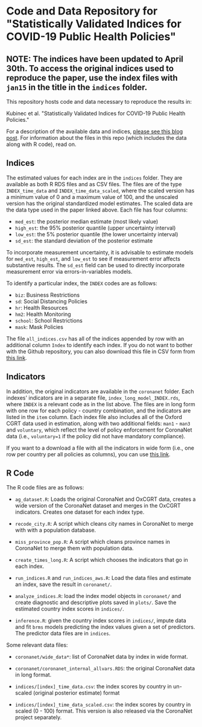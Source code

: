 # Code and Data Repository for "Statistically Validated Indices for COVID-19 Public Health Policies"

## NOTE: The indices have been updated to April 30th. To access the original indices used to reproduce the paper, use the index files with  `jan15` in the title in the `indices` folder.

This repository hosts code and data necessary to reproduce the results in:

Kubinec et al. "Statistically Validated Indices for COVID-19 Public Health Policies."

For a description of the available data and indices, [please see this blog post](http://www.robertkubinec.com/post/err_in_vars/). For information about the files in this repo (which includes the data along with R code), read on.

## Indices

The estimated values for each index are in the `indices` folder. They are available as both R RDS files and as CSV files. The files are of the type `INDEX_time_data` and `INDEX_time_data_scaled`, where the scaled version has a minimum value of 0 and a maximum value of 100, and the unscaled version has the original standardized model estimates. The scaled data are the data type used in the paper linked above. Each file has four columns:

-   `med_est`: the posterior median estimate (most likely value)
-   `high_est`: the 95% posterior quantile (upper uncertainty interval)
-   `low_est`: the 5% posterior quantile (the lower uncertainty interval)
-   `sd_est`: the standard deviation of the posterior estimate

To incorporate measurement uncertainty, it is advisable to estimate models for `med_est`, `high_est`, and `low_est` to see if measurement error affects substantive results. The `sd_est` field can be used to directly incorporate measurement error via errors-in-variables models.

To identify a particular index, the `INDEX` codes are as follows:

-   `biz`: Business Restrictions
-   `sd`: Social Distancing Policies
-   `hr`: Health Resources
-   `hm2`: Health Monitoring
-   `school`: School Restrictions
-   `mask`: Mask Policies

The file `all_indices.csv` has all of the indices appended by row with an additional column `Index` to identify each index. If you do not want to bother with the Github repository, you can also download this file in CSV form from [this link](https://drive.google.com/uc?export=download&id=1dMCTVPrf-tJyhv_uxr0yAQO-Elx0QOCG).

## Indicators

In addition, the original indicators are available in the `coronanet` folder. Each indexes' indicators are in a separate file, `index_long_model_INDEX.rds`, where `INDEX` is a relevant code as in the list above. The files are in long form with one row for each policy - country combination, and the indicators are listed in the `item` column. Each index file also includes all of the Oxford CGRT data used in estimation, along with two additional fields: `man1` - `man3` and `voluntary`, which reflect the level of policy enforcement for CoronaNet data (i.e., `voluntary=1` if the policy did not have mandatory compliance).

If you want to a download a file with all the indicators in wide form (i.e., one row per country per all policies as columns), you can use [this link](https://drive.google.com/uc?id=1lorcowHNnF0Vl6pxBjMdjTC4yPhHBLJI&export=download).

## R Code

The R code files are as follows:

-   `ag_dataset.R`: Loads the original CoronaNet and OxCGRT data, creates a wide version of the CoronaNet dataset and merges in the OxCGRT indicators. Creates one dataset for each index type.

-   `recode_city.R`: A script which cleans city names in CoronaNet to merge with with a population database.

-   `miss_province_pop.R`: A script which cleans province names in CoronaNet to merge them with population data.

-   `create_times_long.R`: A script which chooses the indicators that go in each index.

-   `run_indices.R` and `run_indices_aws.R`: Load the data files and estimate an index, save the result in `coronanet/`.

-   `analyze_indices.R`: load the index model objects in `coronanet/` and create diagnostic and descriptive plots saved in `plots/`. Save the estimated country index scores in `indices/`.

-   `inference.R`: given the country index scores in `indices/`, impute data and fit `brms` models predicting the index values given a set of predictors. The predictor data files are in `indices`.

Some relevant data files:

-   `coronanet/wide_data*`: list of CoronaNet data by index in wide format.

-   `coronanet/coronanet_internal_allvars.RDS`: the original CoronaNet data in long format.

-   `indices/[index]_time_data.csv`: the index scores by country in un-scaled (original posterior estimate) format

-   `indices/[index]_time_data_scaled.csv`: the index scores by country in scaled (0 - 100) format. This version is also released via the CoronaNet project separately.
